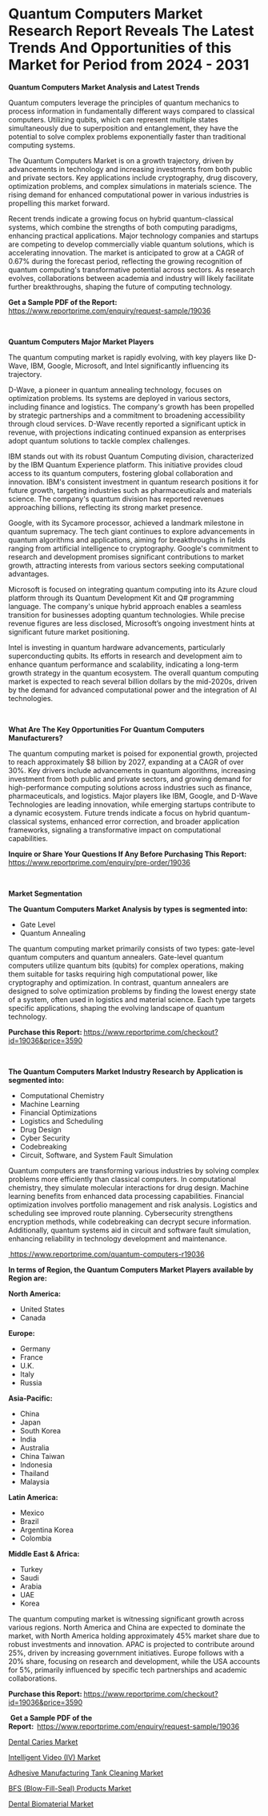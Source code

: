 <p><h1>Quantum Computers Market Research Report Reveals The Latest Trends And Opportunities of this Market for Period from 2024 - 2031</h1></p><p><strong>Quantum Computers Market Analysis and Latest Trends</strong></p>
<p><p>Quantum computers leverage the principles of quantum mechanics to process information in fundamentally different ways compared to classical computers. Utilizing qubits, which can represent multiple states simultaneously due to superposition and entanglement, they have the potential to solve complex problems exponentially faster than traditional computing systems.</p><p>The Quantum Computers Market is on a growth trajectory, driven by advancements in technology and increasing investments from both public and private sectors. Key applications include cryptography, drug discovery, optimization problems, and complex simulations in materials science. The rising demand for enhanced computational power in various industries is propelling this market forward.</p><p>Recent trends indicate a growing focus on hybrid quantum-classical systems, which combine the strengths of both computing paradigms, enhancing practical applications. Major technology companies and startups are competing to develop commercially viable quantum solutions, which is accelerating innovation. The market is anticipated to grow at a CAGR of 0.67% during the forecast period, reflecting the growing recognition of quantum computing's transformative potential across sectors. As research evolves, collaborations between academia and industry will likely facilitate further breakthroughs, shaping the future of computing technology.</p></p>
<p><strong>Get a Sample PDF of the Report:&nbsp;</strong> <a href="https://www.reportprime.com/enquiry/request-sample/19036?utm_campaign=40&utm_medium=2&utm_source=Github&utm_content=ia&utm_term=28112024&utm_id=quantum-computers">https://www.reportprime.com/enquiry/request-sample/19036</a></p>
<p>&nbsp;</p>
<p><strong>Quantum Computers Major Market Players</strong></p>
<p><p>The quantum computing market is rapidly evolving, with key players like D-Wave, IBM, Google, Microsoft, and Intel significantly influencing its trajectory. </p><p>D-Wave, a pioneer in quantum annealing technology, focuses on optimization problems. Its systems are deployed in various sectors, including finance and logistics. The company's growth has been propelled by strategic partnerships and a commitment to broadening accessibility through cloud services. D-Wave recently reported a significant uptick in revenue, with projections indicating continued expansion as enterprises adopt quantum solutions to tackle complex challenges.</p><p>IBM stands out with its robust Quantum Computing division, characterized by the IBM Quantum Experience platform. This initiative provides cloud access to its quantum computers, fostering global collaboration and innovation. IBM's consistent investment in quantum research positions it for future growth, targeting industries such as pharmaceuticals and materials science. The company's quantum division has reported revenues approaching billions, reflecting its strong market presence.</p><p>Google, with its Sycamore processor, achieved a landmark milestone in quantum supremacy. The tech giant continues to explore advancements in quantum algorithms and applications, aiming for breakthroughs in fields ranging from artificial intelligence to cryptography. Google's commitment to research and development promises significant contributions to market growth, attracting interests from various sectors seeking computational advantages.</p><p>Microsoft is focused on integrating quantum computing into its Azure cloud platform through its Quantum Development Kit and Q# programming language. The company's unique hybrid approach enables a seamless transition for businesses adopting quantum technologies. While precise revenue figures are less disclosed, Microsoft’s ongoing investment hints at significant future market positioning.</p><p>Intel is investing in quantum hardware advancements, particularly superconducting qubits. Its efforts in research and development aim to enhance quantum performance and scalability, indicating a long-term growth strategy in the quantum ecosystem. The overall quantum computing market is expected to reach several billion dollars by the mid-2020s, driven by the demand for advanced computational power and the integration of AI technologies.</p></p>
<p>&nbsp;</p>
<p><strong>What Are The Key Opportunities For Quantum Computers Manufacturers?</strong></p>
<p><p>The quantum computing market is poised for exponential growth, projected to reach approximately $8 billion by 2027, expanding at a CAGR of over 30%. Key drivers include advancements in quantum algorithms, increasing investment from both public and private sectors, and growing demand for high-performance computing solutions across industries such as finance, pharmaceuticals, and logistics. Major players like IBM, Google, and D-Wave Technologies are leading innovation, while emerging startups contribute to a dynamic ecosystem. Future trends indicate a focus on hybrid quantum-classical systems, enhanced error correction, and broader application frameworks, signaling a transformative impact on computational capabilities.</p></p>
<p><strong>Inquire or Share Your Questions If Any Before Purchasing This Report:</strong> <a href="https://www.reportprime.com/enquiry/pre-order/19036?utm_campaign=40&utm_medium=2&utm_source=Github&utm_content=ia&utm_term=28112024&utm_id=quantum-computers">https://www.reportprime.com/enquiry/pre-order/19036</a></p>
<p>&nbsp;</p>
<p><strong>Market Segmentation</strong></p>
<p><strong>The Quantum Computers Market Analysis by types is segmented into:</strong></p>
<p><ul><li>Gate Level</li><li>Quantum Annealing</li></ul></p>
<p><p>The quantum computing market primarily consists of two types: gate-level quantum computers and quantum annealers. Gate-level quantum computers utilize quantum bits (qubits) for complex operations, making them suitable for tasks requiring high computational power, like cryptography and optimization. In contrast, quantum annealers are designed to solve optimization problems by finding the lowest energy state of a system, often used in logistics and material science. Each type targets specific applications, shaping the evolving landscape of quantum technology.</p></p>
<p><strong>Purchase this Report:&nbsp;</strong><a href="https://www.reportprime.com/checkout?id=19036&price=3590&utm_campaign=40&utm_medium=2&utm_source=Github&utm_content=ia&utm_term=28112024&utm_id=quantum-computers">https://www.reportprime.com/checkout?id=19036&price=3590</a></p>
<p>&nbsp;</p>
<p><strong>The Quantum Computers Market Industry Research by Application is segmented into:</strong></p>
<p><ul><li>Computational Chemistry</li><li>Machine Learning</li><li>Financial Optimizations</li><li>Logistics and Scheduling</li><li>Drug Design</li><li>Cyber Security</li><li>Codebreaking</li><li>Circuit, Software, and System Fault Simulation</li></ul></p>
<p><p>Quantum computers are transforming various industries by solving complex problems more efficiently than classical computers. In computational chemistry, they simulate molecular interactions for drug design. Machine learning benefits from enhanced data processing capabilities. Financial optimization involves portfolio management and risk analysis. Logistics and scheduling see improved route planning. Cybersecurity strengthens encryption methods, while codebreaking can decrypt secure information. Additionally, quantum systems aid in circuit and software fault simulation, enhancing reliability in technology development and maintenance.</p></p>
<p><a href="https://www.reportprime.com/quantum-computers-r19036?utm_campaign=40&utm_medium=2&utm_source=Github&utm_content=ia&utm_term=28112024&utm_id=quantum-computers">&nbsp;https://www.reportprime.com/quantum-computers-r19036</a></p>
<p><strong>In terms of Region, the Quantum Computers Market Players available by Region are:</strong></p>
<p>
    <p> <strong> North America: </strong>
        <ul>
            <li>United States</li>
            <li>Canada</li>
        </ul>
        </p> 
    <p> <strong> Europe: </strong>
        <ul>
            <li>Germany</li>
            <li>France</li>
            <li>U.K.</li>
            <li>Italy</li>
            <li>Russia</li>
        </ul>
        </p> 
    <p> <strong> Asia-Pacific: </strong>
        <ul>
            <li>China</li>
            <li>Japan</li>
            <li>South Korea</li>
            <li>India</li>
            <li>Australia</li>
            <li>China Taiwan</li>
            <li>Indonesia</li>
            <li>Thailand</li>
            <li>Malaysia</li>
        </ul>
        </p> 
    <p> <strong> Latin America: </strong>
        <ul>
            <li>Mexico</li>
            <li>Brazil</li>
            <li>Argentina Korea</li>
            <li>Colombia</li>
        </ul>
        </p> 
    <p> <strong> Middle East & Africa: </strong>
        <ul>
            <li>Turkey</li>
            <li>Saudi</li>
            <li>Arabia</li>
            <li>UAE</li>
            <li>Korea</li>
        </ul>
    </p>
    </p>
<p><p>The quantum computing market is witnessing significant growth across various regions. North America and China are expected to dominate the market, with North America holding approximately 45% market share due to robust investments and innovation. APAC is projected to contribute around 25%, driven by increasing government initiatives. Europe follows with a 20% share, focusing on research and development, while the USA accounts for 5%, primarily influenced by specific tech partnerships and academic collaborations.</p></p>
<p><strong>Purchase this Report: </strong><a href="https://www.reportprime.com/checkout?id=19036&price=3590&utm_campaign=40&utm_medium=2&utm_source=Github&utm_content=ia&utm_term=28112024&utm_id=quantum-computers">https://www.reportprime.com/checkout?id=19036&price=3590</a></p>
<p>&nbsp;<strong>Get a Sample PDF of the Report:&nbsp;&nbsp;</strong><a href="https://www.reportprime.com/enquiry/request-sample/19036?utm_campaign=40&utm_medium=2&utm_source=Github&utm_content=ia&utm_term=28112024&utm_id=quantum-computers">https://www.reportprime.com/enquiry/request-sample/19036</a></p>
<p><strong></strong></p>
<p><p><a href="https://www.linkedin.com/pulse/market-size-scope-dental-caries-forecasted-growth-cagr-131-psxac?utm_campaign=40&utm_medium=2&utm_source=Github&utm_content=ia&utm_term=28112024&utm_id=quantum-computers">Dental Caries Market</a></p><p><a href="https://issuu.com/reportprime-2/docs/intelligent-video-iv-market-size-20_a69e28ce5b40f0?utm_campaign=40&utm_medium=2&utm_source=Github&utm_content=ia&utm_term=28112024&utm_id=quantum-computers">Intelligent Video (IV) Market</a></p><p><a href="https://issuu.com/reportprime-2/docs/adhesive-manufacturing-tank-cleanin_02ed2b88747bff?utm_campaign=40&utm_medium=2&utm_source=Github&utm_content=ia&utm_term=28112024&utm_id=quantum-computers">Adhesive Manufacturing Tank Cleaning Market</a></p><p><a href="https://github.com/petbigbeepjn/Market-Research-Report-List-1/blob/main/bfs-blow-fill-seal-products-market.md?utm_campaign=40&utm_medium=2&utm_source=Github&utm_content=ia&utm_term=28112024&utm_id=quantum-computers">BFS (Blow-Fill-Seal) Products Market</a></p><p><a href="https://www.linkedin.com/pulse/study-onthe-value-market-segmentation-share-analysis-dental-iysfc?utm_campaign=40&utm_medium=2&utm_source=Github&utm_content=ia&utm_term=28112024&utm_id=quantum-computers">Dental Biomaterial Market</a></p></p>